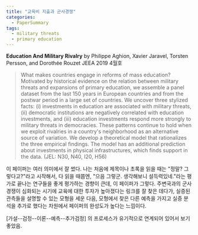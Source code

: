 ```yaml
---
title: "교육비 지출과 군사경쟁"
categories:
  - PaperSummary
tags:
  - military threats
  - primary education
---
```


**Education And Military Rivalry**
by Philippe Aghion, Xavier Jaravel, Torsten Persson, and Dorothée Rouzet
JEEA 2019 4월호

> What makes countries engage in reforms of mass education? Motivated by historical evidence on the relation between military threats and expansions of primary education, we assemble a panel dataset from the last 150 years in European countries and from the postwar period in a large set of countries. We uncover three stylized facts: (i) investments in education are associated with military threats, (ii) democratic institutions are negatively correlated with education investments, and (iii) education investments respond more strongly to military threats in democracies. These patterns continue to hold when we exploit rivalries in a country's neighborhood as an alternative source of variation. We develop a theoretical model that rationalizes the three empirical findings. The model has an additional prediction about investments in physical infrastructures, which finds support in the data. (JEL: N30, N40, I20, H56)

이 페이퍼는 여러 의미에서 잘 썼다. 나는 처음에 제목이나 초록을 읽을 때는 "정말? 그렇다고?"라고 시작해서, 다 읽을 때쯤엔, "으음 그렇군. 생각해보니 설득력있네."라는 평가로 끝나는 연구들을 좋게 평가하는 경향이 큰데, 이 페이퍼가 그렇다. 주변국과의 군사경쟁이 심화되는 시기에 교육에 대한 투자가 높아졌다는 링크를 잘 찾은 데다가, 실증된 관측들을 설명할 수 있는 모형을 세운 다음, 모형에서 찾은 다른 예측을 가지고 실증 분석을 추가로 했다는 차원에서 페이퍼의 완성도가 높다는 느낌이다.

\[가설--검정--이론--예측--추가검정\] 의 프로세스가 유기적으로 연계되어 있어서 보기 좋았음.
